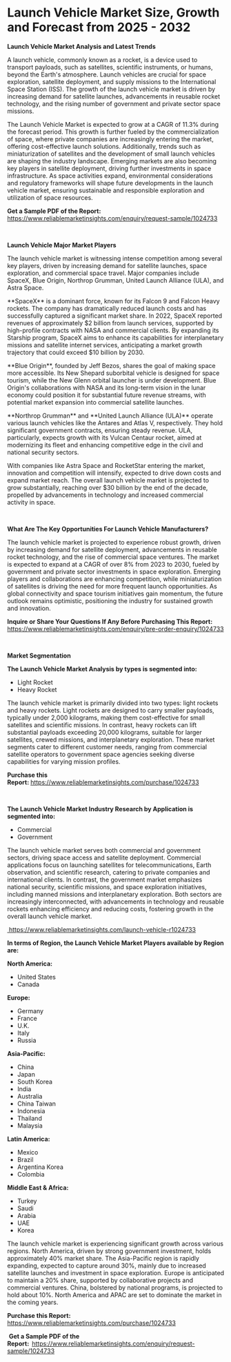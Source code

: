 <p><h1>Launch Vehicle Market Size, Growth and Forecast from 2025 - 2032</h1></p><p><strong>Launch Vehicle Market Analysis and Latest Trends</strong></p>
<p><p>A launch vehicle, commonly known as a rocket, is a device used to transport payloads, such as satellites, scientific instruments, or humans, beyond the Earth's atmosphere. Launch vehicles are crucial for space exploration, satellite deployment, and supply missions to the International Space Station (ISS). The growth of the launch vehicle market is driven by increasing demand for satellite launches, advancements in reusable rocket technology, and the rising number of government and private sector space missions. </p><p>The Launch Vehicle Market is expected to grow at a CAGR of 11.3% during the forecast period. This growth is further fueled by the commercialization of space, where private companies are increasingly entering the market, offering cost-effective launch solutions. Additionally, trends such as miniaturization of satellites and the development of small launch vehicles are shaping the industry landscape. Emerging markets are also becoming key players in satellite deployment, driving further investments in space infrastructure. As space activities expand, environmental considerations and regulatory frameworks will shape future developments in the launch vehicle market, ensuring sustainable and responsible exploration and utilization of space resources.</p></p>
<p><strong>Get a Sample PDF of the Report:&nbsp;</strong> <a href="https://www.reliablemarketinsights.com/enquiry/request-sample/1024733?utm_campaign=3250&utm_medium=2&utm_source=Github&utm_content=ia&utm_term=17042025&utm_id=launch-vehicle">https://www.reliablemarketinsights.com/enquiry/request-sample/1024733</a></p>
<p>&nbsp;</p>
<p><strong>Launch Vehicle Major Market Players</strong></p>
<p><p>The launch vehicle market is witnessing intense competition among several key players, driven by increasing demand for satellite launches, space exploration, and commercial space travel. Major companies include SpaceX, Blue Origin, Northrop Grumman, United Launch Alliance (ULA), and Astra Space.</p><p>**SpaceX** is a dominant force, known for its Falcon 9 and Falcon Heavy rockets. The company has dramatically reduced launch costs and has successfully captured a significant market share. In 2022, SpaceX reported revenues of approximately $2 billion from launch services, supported by high-profile contracts with NASA and commercial clients. By expanding its Starship program, SpaceX aims to enhance its capabilities for interplanetary missions and satellite internet services, anticipating a market growth trajectory that could exceed $10 billion by 2030.</p><p>**Blue Origin**, founded by Jeff Bezos, shares the goal of making space more accessible. Its New Shepard suborbital vehicle is designed for space tourism, while the New Glenn orbital launcher is under development. Blue Origin's collaborations with NASA and its long-term vision in the lunar economy could position it for substantial future revenue streams, with potential market expansion into commercial satellite launches.</p><p>**Northrop Grumman** and **United Launch Alliance (ULA)** operate various launch vehicles like the Antares and Atlas V, respectively. They hold significant government contracts, ensuring steady revenue. ULA, particularly, expects growth with its Vulcan Centaur rocket, aimed at modernizing its fleet and enhancing competitive edge in the civil and national security sectors.</p><p>With companies like Astra Space and RocketStar entering the market, innovation and competition will intensify, expected to drive down costs and expand market reach. The overall launch vehicle market is projected to grow substantially, reaching over $30 billion by the end of the decade, propelled by advancements in technology and increased commercial activity in space.</p></p>
<p>&nbsp;</p>
<p><strong>What Are The Key Opportunities For Launch Vehicle Manufacturers?</strong></p>
<p><p>The launch vehicle market is projected to experience robust growth, driven by increasing demand for satellite deployment, advancements in reusable rocket technology, and the rise of commercial space ventures. The market is expected to expand at a CAGR of over 8% from 2023 to 2030, fueled by government and private sector investments in space exploration. Emerging players and collaborations are enhancing competition, while miniaturization of satellites is driving the need for more frequent launch opportunities. As global connectivity and space tourism initiatives gain momentum, the future outlook remains optimistic, positioning the industry for sustained growth and innovation.</p></p>
<p><strong>Inquire or Share Your Questions If Any Before Purchasing This Report:</strong> <a href="https://www.reliablemarketinsights.com/enquiry/pre-order-enquiry/1024733?utm_campaign=3250&utm_medium=2&utm_source=Github&utm_content=ia&utm_term=17042025&utm_id=launch-vehicle">https://www.reliablemarketinsights.com/enquiry/pre-order-enquiry/1024733</a></p>
<p>&nbsp;</p>
<p><strong>Market Segmentation</strong></p>
<p><strong>The Launch Vehicle Market Analysis by types is segmented into:</strong></p>
<p><ul><li>Light Rocket</li><li>Heavy Rocket</li></ul></p>
<p><p>The launch vehicle market is primarily divided into two types: light rockets and heavy rockets. Light rockets are designed to carry smaller payloads, typically under 2,000 kilograms, making them cost-effective for small satellites and scientific missions. In contrast, heavy rockets can lift substantial payloads exceeding 20,000 kilograms, suitable for larger satellites, crewed missions, and interplanetary exploration. These market segments cater to different customer needs, ranging from commercial satellite operators to government space agencies seeking diverse capabilities for varying mission profiles.</p></p>
<p><strong>Purchase this Report:&nbsp;</strong><a href="https://www.reliablemarketinsights.com/purchase/1024733?utm_campaign=3250&utm_medium=2&utm_source=Github&utm_content=ia&utm_term=17042025&utm_id=launch-vehicle">https://www.reliablemarketinsights.com/purchase/1024733</a></p>
<p>&nbsp;</p>
<p><strong>The Launch Vehicle Market Industry Research by Application is segmented into:</strong></p>
<p><ul><li>Commercial</li><li>Government</li></ul></p>
<p><p>The launch vehicle market serves both commercial and government sectors, driving space access and satellite deployment. Commercial applications focus on launching satellites for telecommunications, Earth observation, and scientific research, catering to private companies and international clients. In contrast, the government market emphasizes national security, scientific missions, and space exploration initiatives, including manned missions and interplanetary exploration. Both sectors are increasingly interconnected, with advancements in technology and reusable rockets enhancing efficiency and reducing costs, fostering growth in the overall launch vehicle market.</p></p>
<p><a href="https://www.reliablemarketinsights.com/launch-vehicle-r1024733?utm_campaign=3250&utm_medium=2&utm_source=Github&utm_content=ia&utm_term=17042025&utm_id=launch-vehicle">&nbsp;https://www.reliablemarketinsights.com/launch-vehicle-r1024733</a></p>
<p><strong>In terms of Region, the Launch Vehicle Market Players available by Region are:</strong></p>
<p>
    <p> <strong> North America: </strong>
        <ul>
            <li>United States</li>
            <li>Canada</li>
        </ul>
        </p> 
    <p> <strong> Europe: </strong>
        <ul>
            <li>Germany</li>
            <li>France</li>
            <li>U.K.</li>
            <li>Italy</li>
            <li>Russia</li>
        </ul>
        </p> 
    <p> <strong> Asia-Pacific: </strong>
        <ul>
            <li>China</li>
            <li>Japan</li>
            <li>South Korea</li>
            <li>India</li>
            <li>Australia</li>
            <li>China Taiwan</li>
            <li>Indonesia</li>
            <li>Thailand</li>
            <li>Malaysia</li>
        </ul>
        </p> 
    <p> <strong> Latin America: </strong>
        <ul>
            <li>Mexico</li>
            <li>Brazil</li>
            <li>Argentina Korea</li>
            <li>Colombia</li>
        </ul>
        </p> 
    <p> <strong> Middle East & Africa: </strong>
        <ul>
            <li>Turkey</li>
            <li>Saudi</li>
            <li>Arabia</li>
            <li>UAE</li>
            <li>Korea</li>
        </ul>
    </p>
    </p>
<p><p>The launch vehicle market is experiencing significant growth across various regions. North America, driven by strong government investment, holds approximately 40% market share. The Asia-Pacific region is rapidly expanding, expected to capture around 30%, mainly due to increased satellite launches and investment in space exploration. Europe is anticipated to maintain a 20% share, supported by collaborative projects and commercial ventures. China, bolstered by national programs, is projected to hold about 10%. North America and APAC are set to dominate the market in the coming years.</p></p>
<p><strong>Purchase this Report: </strong><a href="https://www.reliablemarketinsights.com/purchase/1024733?utm_campaign=3250&utm_medium=2&utm_source=Github&utm_content=ia&utm_term=17042025&utm_id=launch-vehicle">https://www.reliablemarketinsights.com/purchase/1024733</a></p>
<p>&nbsp;<strong>Get a Sample PDF of the Report:&nbsp;&nbsp;</strong><a href="https://www.reliablemarketinsights.com/enquiry/request-sample/1024733?utm_campaign=3250&utm_medium=2&utm_source=Github&utm_content=ia&utm_term=17042025&utm_id=launch-vehicle">https://www.reliablemarketinsights.com/enquiry/request-sample/1024733</a></p>
<p><strong></strong></p>
<p><p></p><p></p><p></p></p>